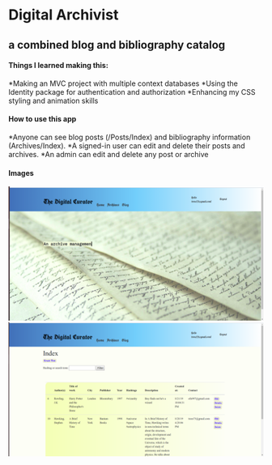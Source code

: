 # Digital Archivist 
## a combined blog and bibliography catalog

#### Things I learned making this:
*Making an MVC project with multiple context databases
*Using the Identity package for authentication and authorization
*Enhancing my CSS styling and animation skills

#### How to use this app
*Anyone can see blog posts (/Posts/Index) and bibliography information (Archives/Index).
*A signed-in user can edit and delete their posts and archives.
*An admin can edit and delete any post or archive

#### Images

<img src="images/homepage.png"  width="700"/>

<div height="50"></div>

<img src="images/archives.png"  width="700"/>
